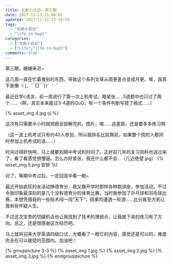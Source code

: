 ```yaml
---
title: 北邮小日记——第三期 
date: 2017-11-12 21:00:01 
updated: 2017-11-12 23:59:59 
tags:
  - "北邮小日记"
  - "life-in-bupt"
categories:
  - ["北邮小日记"]
  - ["Life","life-in-bupt"]
comments: true
---
```


第三期，姗姗来迟~

这几周一直在忙着推别的东西，导致这个系列文章从周更差点变成月更。唉，我真不是懒 ヾ(。￣□￣)ﾂ゜゜゜

<!--more-->

最近在学c语言，前一周进行了第一次上机考试，略紧张……5道题中也只过了两个……（啊，其实本来能过3-4道的QuQ，有一个条件判断写错了格式……）

{% asset_img 4.jpg oj %}

这次有只需要半小时就把题全部解完的，图片，唉……这差距，还是要多多练习啊

（这一波上机考试只有约40人参加，所以我排名比较靠前，如果整个院的人都同时参加上机考试的话……）

时间过得好快啊，马上就要到期中考试的时间了。正好前几年的复习资料也送过来了，看了看感觉很懵逼。怎么办好紧张，我还什么都不会…（几近绝望.jpg） {% asset_img 5.png 安排 %}

对了，等期中考过后，一定回高中看一眼~

最近开始疯狂的水活动挣德育分，我又像开学时那样各种跑讲座，参加活动。不过令我印象最深刻的是几个没有德育分的体育比赛。当时我参加了乒乓球和羽毛球比赛，本想凭借我的一些技术闯一闯“天下”，结果均遭遇一轮游……比分甚至大到让我有些怀疑人生。

不过这次宝贵的切磋机会也让我找到了技术的薄弱点，让我接下来的练习有了方向。总之，还是很感谢这次经历吧。

马上就将迎来大学英语四级口试，大概看了一眼它的内容，感觉还是可以的，难度完全在可以接受的范围内。加油吧！

{% grouppicture 3-3 %} {% asset_img 1.jpg %} {% asset_img 2.jpg %} {% asset_img 3.jpg %} {% endgrouppicture %}
